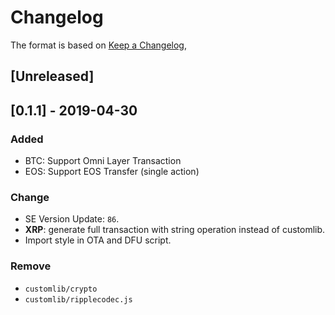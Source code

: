 # Changelog

The format is based on [Keep a Changelog](https://keepachangelog.com/en/1.0.0/),

## [Unreleased]

## [0.1.1] - 2019-04-30

### Added

- BTC: Support Omni Layer Transaction
- EOS: Support EOS Transfer (single action)

### Change

- SE Version Update: `86`.
- **XRP**: generate full transaction with string operation instead of customlib.
- Import style in OTA and DFU script.


### Remove

- `customlib/crypto`
- `customlib/ripplecodec.js`

